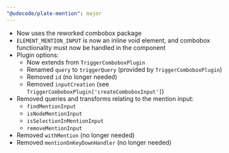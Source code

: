 ```yaml
---
"@udecode/plate-mention": major
---
```


- Now uses the reworked combobox package
- `ELEMENT_MENTION_INPUT` is now an inline void element, and combobox functionality must now be handled in the component
- Plugin options:
  - Now extends from `TriggerComboboxPlugin`
  - Renamed `query` to `triggerQuery` (provided by `TriggerComboboxPlugin`)
  - Removed `id` (no longer needed)
  - Removed `inputCreation` (see `TriggerComboboxPlugin['createComboboxInput']`)
- Removed queries and transforms relating to the mention input:
  - `findMentionInput`
  - `isNodeMentionInput`
  - `isSelectionInMentionInput`
  - `removeMentionInput`
- Removed `withMention` (no longer needed)
- Removed `mentionOnKeyDownHandler` (no longer needed)
